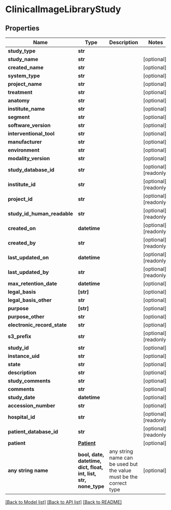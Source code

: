 # ClinicalImageLibraryStudy


## Properties
Name | Type | Description | Notes
------------ | ------------- | ------------- | -------------
**study_type** | **str** |  | 
**study_name** | **str** |  | [optional] 
**created_name** | **str** |  | [optional] 
**system_type** | **str** |  | [optional] 
**project_name** | **str** |  | [optional] 
**treatment** | **str** |  | [optional] 
**anatomy** | **str** |  | [optional] 
**institute_name** | **str** |  | [optional] 
**segment** | **str** |  | [optional] 
**software_version** | **str** |  | [optional] 
**interventional_tool** | **str** |  | [optional] 
**manufacturer** | **str** |  | [optional] 
**environment** | **str** |  | [optional] 
**modality_version** | **str** |  | [optional] 
**study_database_id** | **str** |  | [optional] [readonly] 
**institute_id** | **str** |  | [optional] [readonly] 
**project_id** | **str** |  | [optional] [readonly] 
**study_id_human_readable** | **str** |  | [optional] [readonly] 
**created_on** | **datetime** |  | [optional] [readonly] 
**created_by** | **str** |  | [optional] [readonly] 
**last_updated_on** | **datetime** |  | [optional] [readonly] 
**last_updated_by** | **str** |  | [optional] [readonly] 
**max_retention_date** | **datetime** |  | [optional] 
**legal_basis** | **[str]** |  | [optional] 
**legal_basis_other** | **str** |  | [optional] 
**purpose** | **[str]** |  | [optional] 
**purpose_other** | **str** |  | [optional] 
**electronic_record_state** | **str** |  | [optional] 
**s3_prefix** | **str** |  | [optional] [readonly] 
**study_id** | **str** |  | [optional] 
**instance_uid** | **str** |  | [optional] 
**state** | **str** |  | [optional] 
**description** | **str** |  | [optional] 
**study_comments** | **str** |  | [optional] 
**comments** | **str** |  | [optional] 
**study_date** | **datetime** |  | [optional] 
**accession_number** | **str** |  | [optional] 
**hospital_id** | **str** |  | [optional] [readonly] 
**patient_database_id** | **str** |  | [optional] [readonly] 
**patient** | [**Patient**](Patient.md) |  | [optional] 
**any string name** | **bool, date, datetime, dict, float, int, list, str, none_type** | any string name can be used but the value must be the correct type | [optional]

[[Back to Model list]](../README.md#documentation-for-models) [[Back to API list]](../README.md#documentation-for-api-endpoints) [[Back to README]](../README.md)


